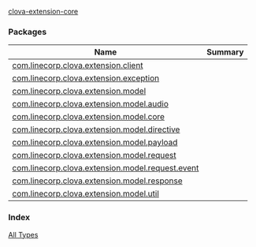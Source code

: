 [clova-extension-core](./index.md)

### Packages

| Name | Summary |
|---|---|
| [com.linecorp.clova.extension.client](com.linecorp.clova.extension.client/index.md) |  |
| [com.linecorp.clova.extension.exception](com.linecorp.clova.extension.exception/index.md) |  |
| [com.linecorp.clova.extension.model](com.linecorp.clova.extension.model/index.md) |  |
| [com.linecorp.clova.extension.model.audio](com.linecorp.clova.extension.model.audio/index.md) |  |
| [com.linecorp.clova.extension.model.core](com.linecorp.clova.extension.model.core/index.md) |  |
| [com.linecorp.clova.extension.model.directive](com.linecorp.clova.extension.model.directive/index.md) |  |
| [com.linecorp.clova.extension.model.payload](com.linecorp.clova.extension.model.payload/index.md) |  |
| [com.linecorp.clova.extension.model.request](com.linecorp.clova.extension.model.request/index.md) |  |
| [com.linecorp.clova.extension.model.request.event](com.linecorp.clova.extension.model.request.event/index.md) |  |
| [com.linecorp.clova.extension.model.response](com.linecorp.clova.extension.model.response/index.md) |  |
| [com.linecorp.clova.extension.model.util](com.linecorp.clova.extension.model.util/index.md) |  |

### Index

[All Types](alltypes/index.md)